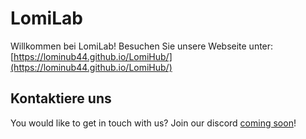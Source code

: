 # LomiLab

Willkommen bei LomiLab! Besuchen Sie unsere Webseite unter: [https://lominub44.github.io/LomiHub/](https://lominub44.github.io/LomiHub/)

## Kontaktiere uns

You would like to get in touch with us? Join our discord [coming soon](https://comingsoon.com)!
